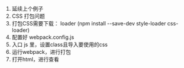 01. 延续上个例子
02. CSS 打包问题
03. 打包CSS需要下载： loader (npm install --save-dev style-loader css-loader)
04. 配置好 webpack.config.js
05. 入口 js 里，设置class且导入要使用的css
06. 运行webpack，进行打包
07. 打开html，进行查看